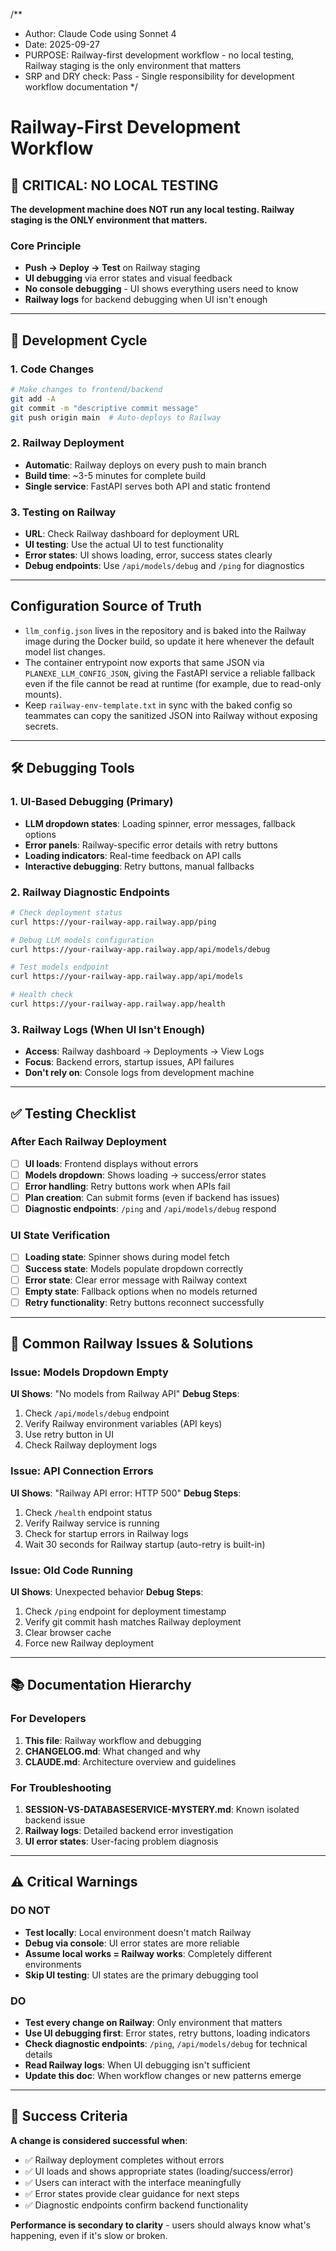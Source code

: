 /**
 * Author: Claude Code using Sonnet 4
 * Date: 2025-09-27
 * PURPOSE: Railway-first development workflow - no local testing, Railway staging is the only environment that matters
 * SRP and DRY check: Pass - Single responsibility for development workflow documentation
 */

# Railway-First Development Workflow

## 🚨 **CRITICAL: NO LOCAL TESTING**

**The development machine does NOT run any local testing. Railway staging is the ONLY environment that matters.**

### **Core Principle**
- **Push → Deploy → Test** on Railway staging
- **UI debugging** via error states and visual feedback
- **No console debugging** - UI shows everything users need to know
- **Railway logs** for backend debugging when UI isn't enough

---

## 🔄 **Development Cycle**

### **1. Code Changes**
```bash
# Make changes to frontend/backend
git add -A
git commit -m "descriptive commit message"
git push origin main  # Auto-deploys to Railway
```

### **2. Railway Deployment**
- **Automatic**: Railway deploys on every push to main branch
- **Build time**: ~3-5 minutes for complete build
- **Single service**: FastAPI serves both API and static frontend

### **3. Testing on Railway**
- **URL**: Check Railway dashboard for deployment URL
- **UI testing**: Use the actual UI to test functionality
- **Error states**: UI shows loading, error, success states clearly
- **Debug endpoints**: Use `/api/models/debug` and `/ping` for diagnostics

---

## Configuration Source of Truth

- `llm_config.json` lives in the repository and is baked into the Railway image during the Docker build, so update it here whenever the default model list changes.
- The container entrypoint now exports that same JSON via `PLANEXE_LLM_CONFIG_JSON`, giving the FastAPI service a reliable fallback even if the file cannot be read at runtime (for example, due to read-only mounts).
- Keep `railway-env-template.txt` in sync with the baked config so teammates can copy the sanitized JSON into Railway without exposing secrets.

---

## 🛠️ **Debugging Tools**

### **1. UI-Based Debugging (Primary)**
- **LLM dropdown states**: Loading spinner, error messages, fallback options
- **Error panels**: Railway-specific error details with retry buttons
- **Loading indicators**: Real-time feedback on API calls
- **Interactive debugging**: Retry buttons, manual fallbacks

### **2. Railway Diagnostic Endpoints**
```bash
# Check deployment status
curl https://your-railway-app.railway.app/ping

# Debug LLM models configuration
curl https://your-railway-app.railway.app/api/models/debug

# Test models endpoint
curl https://your-railway-app.railway.app/api/models

# Health check
curl https://your-railway-app.railway.app/health
```

### **3. Railway Logs (When UI Isn't Enough)**
- **Access**: Railway dashboard → Deployments → View Logs
- **Focus**: Backend errors, startup issues, API failures
- **Don't rely on**: Console logs from development machine

---

## ✅ **Testing Checklist**

### **After Each Railway Deployment**
- [ ] **UI loads**: Frontend displays without errors
- [ ] **Models dropdown**: Shows loading → success/error states
- [ ] **Error handling**: Retry buttons work when APIs fail
- [ ] **Plan creation**: Can submit forms (even if backend has issues)
- [ ] **Diagnostic endpoints**: `/ping` and `/api/models/debug` respond

### **UI State Verification**
- [ ] **Loading state**: Spinner shows during model fetch
- [ ] **Success state**: Models populate dropdown correctly
- [ ] **Error state**: Clear error message with Railway context
- [ ] **Empty state**: Fallback options when no models returned
- [ ] **Retry functionality**: Retry buttons reconnect successfully

---

## 🚨 **Common Railway Issues & Solutions**

### **Issue: Models Dropdown Empty**
**UI Shows**: "No models from Railway API"
**Debug Steps**:
1. Check `/api/models/debug` endpoint
2. Verify Railway environment variables (API keys)
3. Use retry button in UI
4. Check Railway deployment logs

### **Issue: API Connection Errors**
**UI Shows**: "Railway API error: HTTP 500"
**Debug Steps**:
1. Check `/health` endpoint status
2. Verify Railway service is running
3. Check for startup errors in Railway logs
4. Wait 30 seconds for Railway startup (auto-retry is built-in)

### **Issue: Old Code Running**
**UI Shows**: Unexpected behavior
**Debug Steps**:
1. Check `/ping` endpoint for deployment timestamp
2. Verify git commit hash matches Railway deployment
3. Clear browser cache
4. Force new Railway deployment

---

## 📚 **Documentation Hierarchy**

### **For Developers**
1. **This file**: Railway workflow and debugging
2. **CHANGELOG.md**: What changed and why
3. **CLAUDE.md**: Architecture overview and guidelines

### **For Troubleshooting**
1. **SESSION-VS-DATABASESERVICE-MYSTERY.md**: Known isolated backend issue
2. **Railway logs**: Detailed backend error investigation
3. **UI error states**: User-facing problem diagnosis

---

## ⚠️ **Critical Warnings**

### **DO NOT**
- **Test locally**: Local environment doesn't match Railway
- **Debug via console**: UI error states are more reliable
- **Assume local works = Railway works**: Completely different environments
- **Skip UI testing**: UI states are the primary debugging tool

### **DO**
- **Test every change on Railway**: Only environment that matters
- **Use UI debugging first**: Error states, retry buttons, loading indicators
- **Check diagnostic endpoints**: `/ping`, `/api/models/debug` for technical details
- **Read Railway logs**: When UI debugging isn't sufficient
- **Update this doc**: When workflow changes or new patterns emerge

---

## 🎯 **Success Criteria**

**A change is considered successful when**:
- ✅ Railway deployment completes without errors
- ✅ UI loads and shows appropriate states (loading/success/error)
- ✅ Users can interact with the interface meaningfully
- ✅ Error states provide clear guidance for next steps
- ✅ Diagnostic endpoints confirm backend functionality

**Performance is secondary to clarity** - users should always know what's happening, even if it's slow or broken.

